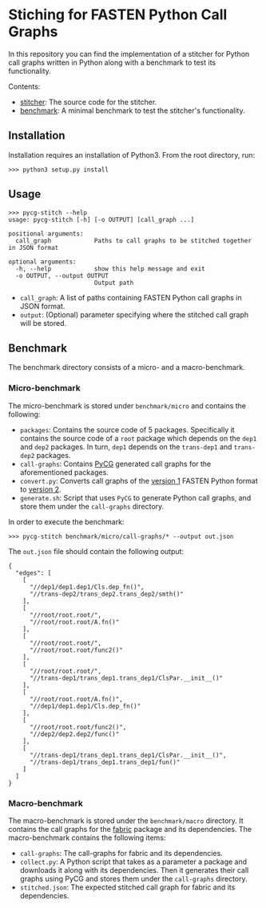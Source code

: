 # Stiching for FASTEN Python Call Graphs

In this repository you can find the implementation of a stitcher for Python
call graphs written in Python along with a benchmark to test its functionality.

Contents:
* [stitcher](stitcher): The source code for the stitcher.
* [benchmark](benchmark): A minimal benchmark to test the stitcher's
  functionality.

## Installation

Installation requires an installation of Python3.
From the root directory, run:
```
>>> python3 setup.py install
```

## Usage

```
>>> pycg-stitch --help
usage: pycg-stitch [-h] [-o OUTPUT] [call_graph ...]

positional arguments:
  call_graph            Paths to call graphs to be stitched together in JSON format

optional arguments:
  -h, --help            show this help message and exit
  -o OUTPUT, --output OUTPUT
                        Output path
```

* `call_graph`: A list of paths containing FASTEN Python call graphs in JSON
  format.
* `output`: (Optional) parameter specifying where the stitched call graph will
  be stored.


## Benchmark

The benchmark directory consists of a micro- and a macro-benchmark.

### Micro-benchmark

The micro-benchmark is stored under `benchmark/micro` and contains the
following:

* `packages`: Contains the source code of 5 packages. Specifically it contains
  the source code of a `root` package which depends on the `dep1` and `dep2`
  packages. In turn, `dep1` depends on the `trans-dep1` and `trans-dep2`
  packages.
* `call-graphs`: Contains [PyCG](https://github.com/vitsalis/pycg) generated
  call graphs for the aforementioned packages.
* `convert.py`: Converts call graphs of the [version
  1](https://github.com/fasten-project/fasten/wiki/Revision-Call-Graph-format#version-1-1)
  FASTEN Python format to [version
  2](https://github.com/fasten-project/fasten/wiki/Revision-Call-Graph-format#version-2-1).
* `generate.sh`: Script that uses `PyCG` to generate Python call graphs, and
  store them under the `call-graphs` directory.

In order to execute the benchmark:

```
>>> pycg-stitch benchmark/micro/call-graphs/* --output out.json
```

The `out.json` file should contain the following output:

```
{
  "edges": [
    [
      "//dep1/dep1.dep1/Cls.dep_fn()",
      "//trans-dep2/trans_dep2.trans_dep2/smth()"
    ],
    [
      "//root/root.root/",
      "//root/root.root/A.fn()"
    ],
    [
      "//root/root.root/",
      "//root/root.root/func2()"
    ],
    [
      "//root/root.root/",
      "//trans-dep1/trans_dep1.trans_dep1/ClsPar.__init__()"
    ],
    [
      "//root/root.root/A.fn()",
      "//dep1/dep1.dep1/Cls.dep_fn()"
    ],
    [
      "//root/root.root/func2()",
      "//dep2/dep2.dep2/func()"
    ],
    [
      "//trans-dep1/trans_dep1.trans_dep1/ClsPar.__init__()",
      "//trans-dep1/trans_dep1.trans_dep1/fun()"
    ]
  ]
}
```

### Macro-benchmark

The macro-benchmark is stored under the `benchmark/macro` directory. It contains
the call graphs for the [fabric](https://github.com/fabric/fabric) package and
its dependencies. The macro-benchmark contains the following items:

* `call-graphs`: The call-graphs for fabric and its dependencies.
* `collect.py`: A Python script that takes as a parameter a package and
  downloads it along with its dependencies. Then it generates their call graphs
  using PyCG and stores them under the `call-graphs` directory.
* `stitched.json`: The expected stitched call graph for fabric and its
  dependencies.
